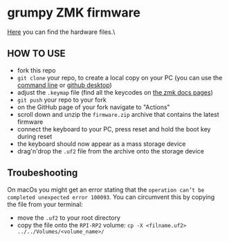 # grumpy ZMK firmware

[Here](https://github.com/weteor/grumpy) you can find the hardware files.\

## HOW TO USE

- fork this repo
- `git clone` your repo, to create a local copy on your PC (you can use the [command line](https://www.atlassian.com/git/tutorials) or [github desktop](https://desktop.github.com/))
- adjust the `.keymap` file (find all the keycodes on [the zmk docs pages](https://zmk.dev/docs/codes/))
- `git push` your repo to your fork
- on the GitHub page of your fork navigate to "Actions"
- scroll down and unzip the `firmware.zip` archive that contains the latest firmware
- connect the keyboard to your PC, press reset and hold the boot key during reset
- the keyboard should now appear as a mass storage device
- drag'n'drop the `.uf2` file from the archive onto the storage device

## Troubeshooting

On macOs you might get an error stating that the `operation can’t be completed unexpected error 100093`. You can circumvent this by copying the file from your terminal:

- move the `.uf2` to your root directory
- copy the file onto the `RPI-RP2` volume: `cp -X <filname.uf2> ../../Volumes/<volume_name>/`

